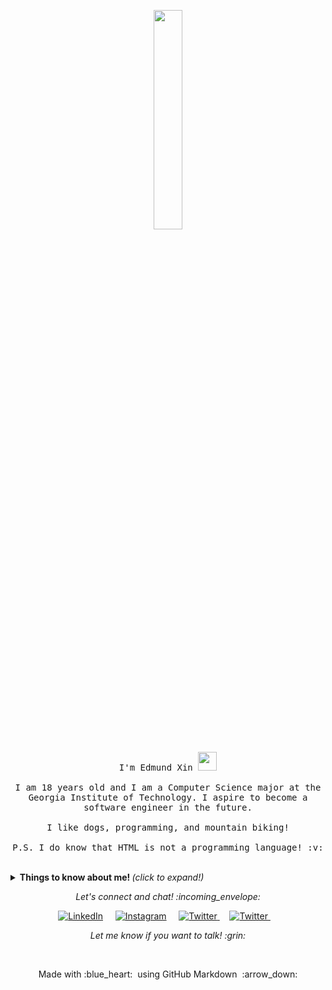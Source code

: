 <p align="center">
  <img src="https://media.giphy.com/media/y3wBjXMffuFjy/giphy.gif" width="30%">
  <br><br>
  <samp>
    I'm Edmund Xin <img src="https://media.giphy.com/media/ZCM2FuiUVflBu/giphy.gif" width="30px">
    <br><br>
    I am 18 years old and I am a Computer Science major at the Georgia Institute of Technology. I aspire to become a software engineer in the future.
    <br><br>
    I like dogs, programming, and mountain biking!
    <br><br>
    P.S. I do know that HTML is not a programming language! :v:
  </samp>
</p>

<br>

<details>
  <summary> <b> Things to know about me! </b> <i>(click to expand!)</i> </summary>
  
  <br>
  
  [![Github Stats By Anurag](https://github-readme-stats.vercel.app/api?username=mxinburritos&show_icons=true&theme=onedark)](https://github.com/mxinburritos)

---

### - Languages and Tools...

<p align="center">

  <!-- For more icons please follow  https://github.com/MikeCodesDotNET/ColoredBadges -->

  <img src="https://github.com/mxinburritos/mxinburritos/blob/master/icons/dev/frameworks/react.svg" alt="react" style="vertical-align:top; margin:4px">
  <img src="https://github.com/mxinburritos/mxinburritos/blob/master/icons/dev/languages/js.svg" alt="js" style="vertical-align:top; margin:4px">
  <img src="https://github.com/mxinburritos/mxinburritos/blob/master/icons/dev/languages/python.svg" alt="python" style="vertical-align:top; margin:4px">
  <img src="https://github.com/mxinburritos/mxinburritos/blob/master/icons/dev/languages/java.svg" alt="java" style="vertical-align:top; margin:4px">
  <img src="https://github.com/mxinburritos/mxinburritos/blob/master/icons/dev/services/npm.svg" alt="npm" style="vertical-align:top; margin:4px">
  <img src="https://github.com/mxinburritos/mxinburritos/blob/master/icons/dev/frameworks/nodejs.svg" alt="nodejs" style="vertical-align:top; margin:4px">
  <img src="https://github.com/mxinburritos/mxinburritos/blob/master/icons/dev/tools/visualstudio_code.svg" alt="vscode" style="vertical-align:top; margin:4px">

[![Top Langs](https://github-readme-stats.vercel.app/api/top-langs/?username=mxinburritos&hide=css&theme=onedark)](https://github.com/mxinburritos)

---

</p>

### - Active Repos ...

[![ReadMe Card](https://github-readme-stats.vercel.app/api/pin/?username=mxinburritos&repo=game-of-life&theme=onedark)](https://github.com/mxinburritos/game-of-life)
[![ReadMe Card](https://github-readme-stats.vercel.app/api/pin/?username=mxinburritos&repo=personal-website&theme=onedark)](https://github.com/mxinburritos/personal-website)

---

</details>

<p align="center"> 
  <i> Let's connect and chat! :incoming_envelope: </i>
</p>

<p align="center">
  <a href="https://www.linkedin.com/in/edmundxin"><img src="https://github.com/mxinburritos/mxinburritos/blob/master/icons/social/linkedin.svg" alt="LinkedIn"></a> &nbsp; &nbsp;
  <a href="https://instagram.com/edmund.xin"><img src="https://github.com/mxinburritos/mxinburritos/blob/master/icons/social/instagram.svg" alt="Instagram"></a> &nbsp; &nbsp;
  <a href="https://twitter.com/mxinburritos"><img src="https://github.com/mxinburritos/mxinburritos/blob/master/icons/social/twitter.svg" alt="Twitter">     </a> &nbsp; &nbsp;
  <a href="mailto:markxin2002@gmail.com"><img src="https://github.com/mxinburritos/mxinburritos/blob/master/icons/social/email_me.svg" alt="Twitter">     </a> &nbsp; &nbsp;
</p>

<p align="center">
  <i> Let me know if you want to talk! :grin: </i>
</p>

<br>

<p align="center">
  Made with :blue_heart: &nbsp;using GitHub Markdown &nbsp;:arrow_down:
</p>
